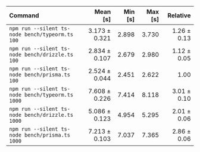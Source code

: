 | Command | Mean [s] | Min [s] | Max [s] | Relative |
|:---|---:|---:|---:|---:|
| `npm run --silent ts-node bench/typeorm.ts 100` | 3.173 ± 0.321 | 2.898 | 3.730 | 1.26 ± 0.13 |
| `npm run --silent ts-node bench/drizzle.ts 100` | 2.834 ± 0.107 | 2.679 | 2.980 | 1.12 ± 0.05 |
| `npm run --silent ts-node bench/prisma.ts 100` | 2.524 ± 0.044 | 2.451 | 2.622 | 1.00 |
| `npm run --silent ts-node bench/typeorm.ts 1000` | 7.608 ± 0.226 | 7.414 | 8.118 | 3.01 ± 0.10 |
| `npm run --silent ts-node bench/drizzle.ts 1000` | 5.086 ± 0.123 | 4.954 | 5.295 | 2.01 ± 0.06 |
| `npm run --silent ts-node bench/prisma.ts 1000` | 7.213 ± 0.103 | 7.037 | 7.365 | 2.86 ± 0.06 |
